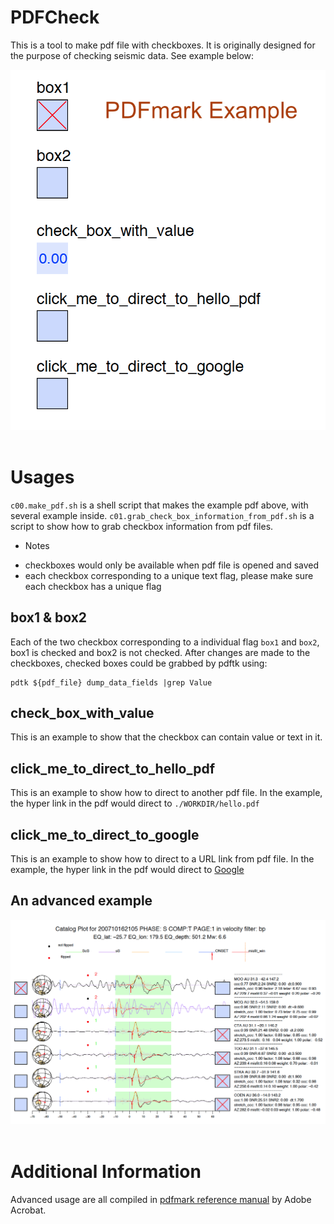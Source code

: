 
# PDFCheck
This is a tool to make pdf file with checkboxes. It is originally designed for the purpose of checking seismic data. See example below:
<div align="center">
  <img src="https://github.com/Leviyu/PDFCheck/blob/master/WORKDIR/example.png"><br><br>
</div>

## 

# Usages
`c00.make_pdf.sh` is a shell script that makes the example pdf above, with several example inside.
`c01.grab_check_box_information_from_pdf.sh` is a script to show how to grab checkbox information from pdf files.

* Notes
- checkboxes would only be available when pdf file is opened and saved
- each checkbox corresponding to a unique text flag, please make sure each checkbox has a unique flag


## box1 & box2
Each of the two checkbox corresponding to a individual flag `box1` and `box2`, box1 is checked and box2 is not checked.
After changes are made to the checkboxes, checked boxes could be grabbed by pdftk using:
``` shell
pdtk ${pdf_file} dump_data_fields |grep Value
```

## check_box_with_value
This is an example to show that the checkbox can contain value or text in it.

## click_me_to_direct_to_hello_pdf
This is an example to show how to direct to another pdf file. In the example, the hyper link in the pdf would direct to `./WORKDIR/hello.pdf`

## click_me_to_direct_to_google
This is an example to show how to direct to a URL link from pdf file. In the example, the hyper link in the pdf would direct to [Google](https://google.com)


## An advanced example 
<div align="center">
	<img src="https://github.com/Leviyu/PDFCheck/blob/master/WORKDIR/advanced_example.png"><br><br>
</div>



# Additional Information
Advanced usage are all compiled in [pdfmark reference manual](http://www.adobe.com/content/dam/acom/en/devnet/acrobat/pdfs/pdfmarkreference.pdf) by Adobe Acrobat.

